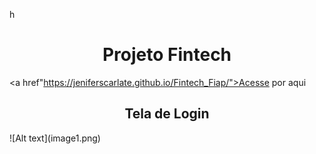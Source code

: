 h<h1 align="center"> Projeto Fintech</h1>

<a href"https://jeniferscarlate.github.io/Fintech_Fiap/">Acesse por aqui

<h2 align="center"> Tela de Login </h2>
![Alt text](image1.png)